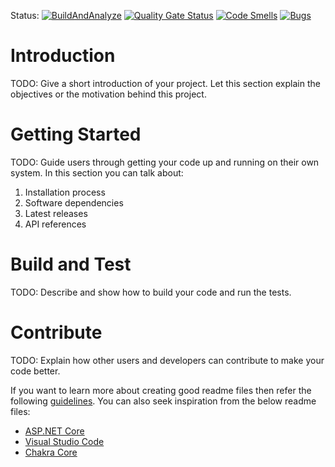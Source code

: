 Status:
[![BuildAndAnalyze](https://github.com/Sibsy/HA-AzureHostedDynamicDNS/actions/workflows/GHA-Build-Analyze.yml/badge.svg?branch=main)](https://github.com/Sibsy/HA-AzureHostedDynamicDNS/actions/workflows/GHA-Build-Analyze.yml)
[![Quality Gate Status](https://sonarcloud.io/api/project_badges/measure?project=Sibsy_HA-AzureHostedDynamicDNS&metric=alert_status)](https://sonarcloud.io/summary/new_code?id=Sibsy_HA-AzureHostedDynamicDNS)
[![Code Smells](https://sonarcloud.io/api/project_badges/measure?project=Sibsy_HA-AzureHostedDynamicDNS&metric=code_smells)](https://sonarcloud.io/summary/new_code?id=Sibsy_HA-AzureHostedDynamicDNS)
[![Bugs](https://sonarcloud.io/api/project_badges/measure?project=Sibsy_HA-AzureHostedDynamicDNS&metric=bugs)](https://sonarcloud.io/summary/new_code?id=Sibsy_HA-AzureHostedDynamicDNS)

# Introduction 
TODO: Give a short introduction of your project. Let this section explain the objectives or the motivation behind this project. 

# Getting Started
TODO: Guide users through getting your code up and running on their own system. In this section you can talk about:
1.	Installation process
2.	Software dependencies
3.	Latest releases
4.	API references

# Build and Test
TODO: Describe and show how to build your code and run the tests. 

# Contribute
TODO: Explain how other users and developers can contribute to make your code better. 

If you want to learn more about creating good readme files then refer the following [guidelines](https://docs.microsoft.com/en-us/azure/devops/repos/git/create-a-readme?view=azure-devops). You can also seek inspiration from the below readme files:
- [ASP.NET Core](https://github.com/aspnet/Home)
- [Visual Studio Code](https://github.com/Microsoft/vscode)
- [Chakra Core](https://github.com/Microsoft/ChakraCore)
